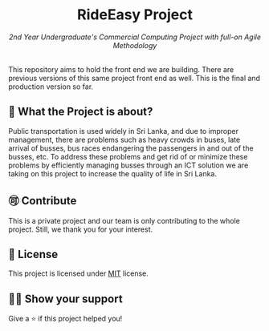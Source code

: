 <h1 align="center">RideEasy Project</h1>
<p align="center"><i>2nd Year Undergraduate's Commercial Computing Project with full-on Agile Methodology</i></p>
<br>
This repository aims to hold the front end we are building. There are previous versions of this same project front end as well. This is the final and production version so far.

## 🥇 What the Project is about?

Public transportation is used widely in Sri Lanka, and due to improper management, there are problems such as heavy crowds in buses, late arrival of busses, bus races endangering the passengers in and out of the busses, etc. To address these problems and get rid of or minimize these problems by efficiently managing busses through an ICT solution we are taking on this project to increase the quality of life in Sri Lanka. 


## 🉑 Contribute

This is a private project and our team is only contributing to the whole project. Still, we thank you for your interest.

## :pencil: License

This project is licensed under [MIT](https://opensource.org/licenses/MIT) license.

## :man_astronaut: Show your support

Give a ⭐️ if this project helped you!
